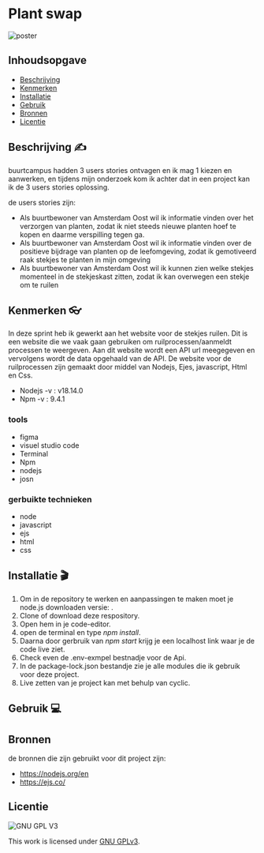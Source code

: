 
# Plant swap

![poster](https://user-images.githubusercontent.com/54691201/225738458-669bb8ea-9872-4483-97e0-c29ae441651f.png)



## Inhoudsopgave

  * [Beschrijving](#beschrijving)
  * [Kenmerken](#kenmerken)
  * [Installatie](#installatie)
  * [Gebruik](#gebruik)
  * [Bronnen](#bronnen)
  * [Licentie](#licentie)


## Beschrijving ✍
buurtcampus hadden 3 users stories ontvagen en ik mag 1 kiezen en aanwerken, en tijdens mijn onderzoek kom ik achter dat in een project kan ik de 3 users stories oplossing.

de users stories zijn:
- Als buurtbewoner van Amsterdam Oost wil ik informatie vinden over het verzorgen van planten, zodat ik niet steeds nieuwe planten hoef te kopen en daarme verspilling tegen ga.
- Als buurtbewoner van Amsterdam Oost wil ik informatie vinden over de positieve bijdrage van planten op de leefomgeving, zodat ik gemotiveerd raak stekjes te planten in mijn omgeving
- Als buurtbewoner van Amsterdam Oost wil ik kunnen zien welke stekjes momenteel in de stekjeskast zitten, zodat ik kan overwegen een stekje om te ruilen
<!-- In de Beschrijving staat hoe je project er uit ziet, hoe het werkt en wat je er mee kan. -->
<!-- Voeg een link toe naar Github Pages 🌐-->

## Kenmerken 👓
In deze sprint heb ik gewerkt aan het website voor de stekjes ruilen. Dit is een website die we vaak gaan gebruiken om ruilprocessen/aanmeldt processen te weergeven. Aan dit website wordt een API url meegegeven en vervolgens wordt de data opgehaald van de API. De website voor de ruilprocessen zijn gemaakt door middel van Nodejs, Ejes, javascript, Html en Css.
 - Nodejs -v : v18.14.0
 - Npm -v : 9.4.1
<!-- Bij Kenmerken staat welke technieken zijn gebruikt en hoe. Wat is de HTML structuur? Wat zijn de belangrijkste dingen in CSS? Wat is er met Javascript gedaan en hoe? Misschien heb je een framwork of library gebruikt? -->

### tools
- figma
- visuel studio code
- Terminal 
- Npm
- nodejs
- josn


### gerbuikte technieken

- node
- javascript
- ejs
- html
- css



## Installatie 🎬
<!-- Bij Installatie staat stap-voor-stap beschreven hoe je de development omgeving moet inrichten om aan de repository te kunnen werken. -->
1. Om in de repository te werken en aanpassingen te maken moet je node.js downloaden versie:  .
2. Clone of download deze respository.
3. Open hem in je code-editor.
4. open de terminal en type _npm install_.
5. Daarna door gerbruik van _npm start_ krijg je een localhost link waar je de code live ziet.
6. Check even de .env-exmpel bestnadje voor de Api.
7. In de package-lock.json bestandje zie je alle modules die ik gebruik voor deze project.
7. Live zetten van je project kan met behulp van cyclic.


## Gebruik 💻

## Bronnen
de bronnen die zijn gebruikt voor dit project zijn:
- https://nodejs.org/en
- https://ejs.co/

## Licentie

![GNU GPL V3](https://www.gnu.org/graphics/gplv3-127x51.png)

This work is licensed under [GNU GPLv3](./LICENSE).

